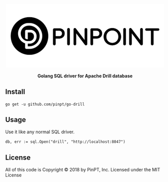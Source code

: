 <div align="center">
	<img width="500" src=".github/logo.svg" alt="pinpt-logo">
</div>

<p align="center" color="#6a737d">
	<strong>Golang SQL driver for Apache Drill database</strong>
</p>

## Install

```
go get -u github.com/pinpt/go-drill
```

## Usage

Use it like any normal SQL driver.

```
db, err := sql.Open("drill", "http://localhost:8047")
```

## License

All of this code is Copyright &copy; 2018 by PinPT, Inc. Licensed under the MIT License
